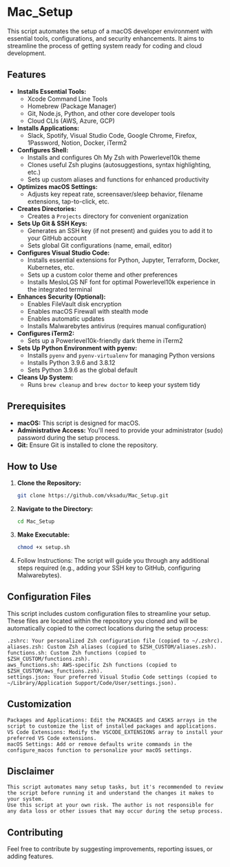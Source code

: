 # Mac_Setup


This script automates the setup of a macOS developer environment with essential tools, configurations, and security enhancements. It aims to streamline the process of getting system ready for coding and cloud development.

## Features

- **Installs Essential Tools:**
    - Xcode Command Line Tools
    - Homebrew (Package Manager)
    - Git, Node.js, Python, and other core developer tools
    - Cloud CLIs (AWS, Azure, GCP)
- **Installs Applications:**
    - Slack, Spotify, Visual Studio Code, Google Chrome, Firefox, 1Password, Notion, Docker, iTerm2
- **Configures Shell:**
    - Installs and configures Oh My Zsh with Powerlevel10k theme
    - Clones useful Zsh plugins (autosuggestions, syntax highlighting, etc.)
    - Sets up custom aliases and functions for enhanced productivity
- **Optimizes macOS Settings:**
    - Adjusts key repeat rate, screensaver/sleep behavior, filename extensions, tap-to-click, etc.
- **Creates Directories:**
    - Creates a `Projects` directory for convenient organization
- **Sets Up Git & SSH Keys:**
    - Generates an SSH key (if not present) and guides you to add it to your GitHub account
    - Sets global Git configurations (name, email, editor)
- **Configures Visual Studio Code:**
    - Installs essential extensions for Python, Jupyter, Terraform, Docker, Kubernetes, etc.
    - Sets up a custom color theme and other preferences
    - Installs MesloLGS NF font for optimal Powerlevel10k experience in the integrated terminal
- **Enhances Security (Optional):**
    - Enables FileVault disk encryption
    - Enables macOS Firewall with stealth mode
    - Enables automatic updates
    - Installs Malwarebytes antivirus (requires manual configuration)
- **Configures iTerm2:**
    - Sets up a Powerlevel10k-friendly dark theme in iTerm2
- **Sets Up Python Environment with pyenv:**
    - Installs `pyenv` and `pyenv-virtualenv` for managing Python versions
    - Installs Python 3.9.6 and 3.8.12
    - Sets Python 3.9.6 as the global default
- **Cleans Up System:**
    - Runs `brew cleanup` and `brew doctor` to keep your system tidy

## Prerequisites

- **macOS:** This script is designed for macOS.
- **Administrative Access:** You'll need to provide your administrator (sudo) password during the setup process.
- **Git:** Ensure Git is installed to clone the repository.

## How to Use

1. **Clone the Repository:**
   ```bash
   git clone https://github.com/vksadu/Mac_Setup.git
2. **Navigate to the Directory:**
    ```bash
    cd Mac_Setup
3. **Make Executable:**
    ```bash
    chmod +x setup.sh
4. Follow Instructions: The script will guide you through any additional steps required (e.g., adding your SSH key to GitHub, configuring Malwarebytes).

## Configuration Files

This script includes custom configuration files to streamline your setup. These files are located within the repository you cloned and will be automatically copied to the correct locations during the setup process:

    .zshrc: Your personalized Zsh configuration file (copied to ~/.zshrc).
    aliases.zsh: Custom Zsh aliases (copied to $ZSH_CUSTOM/aliases.zsh).
    functions.sh: Custom Zsh functions (copied to $ZSH_CUSTOM/functions.zsh).
    aws_functions.sh: AWS-specific Zsh functions (copied to $ZSH_CUSTOM/aws_functions.zsh).
    settings.json: Your preferred Visual Studio Code settings (copied to ~/Library/Application Support/Code/User/settings.json).

## Customization

    Packages and Applications: Edit the PACKAGES and CASKS arrays in the script to customize the list of installed packages and applications.
    VS Code Extensions: Modify the VSCODE_EXTENSIONS array to install your preferred VS Code extensions.
    macOS Settings: Add or remove defaults write commands in the configure_macos function to personalize your macOS settings.

## Disclaimer

    This script automates many setup tasks, but it's recommended to review the script before running it and understand the changes it makes to your system.
    Use this script at your own risk. The author is not responsible for any data loss or other issues that may occur during the setup process.

## Contributing

Feel free to contribute by suggesting improvements, reporting issues, or adding features.